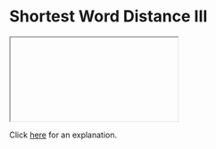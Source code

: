 # Shortest Word Distance III 

<iframe></iframe>

Click [here](Explanation.md) for an explanation.

